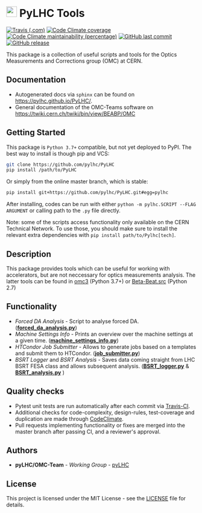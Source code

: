 # <img src="https://twiki.cern.ch/twiki/pub/BEABP/Logos/OMC_logo.png" height="28"> PyLHC Tools

[![Travis (.com)](https://img.shields.io/travis/com/pylhc/PyLHC.svg?style=popout)](https://travis-ci.com/pylhc/PyLHC/)
[![Code Climate coverage](https://img.shields.io/codeclimate/coverage/pylhc/PyLHC.svg?style=popout)](https://codeclimate.com/github/pylhc/PyLHC)
[![Code Climate maintainability (percentage)](https://img.shields.io/codeclimate/maintainability-percentage/pylhc/PyLHC.svg?style=popout)](https://codeclimate.com/github/pylhc/PyLHC)
[![GitHub last commit](https://img.shields.io/github/last-commit/pylhc/PyLHC.svg?style=popout)](https://github.com/pylhc/PyLHC/)
[![GitHub release](https://img.shields.io/github/release/pylhc/PyLHC.svg?style=popout)](https://github.com/pylhc/PyLHC/)

This package is a collection of useful scripts and tools for the Optics Measurements and Corrections group (OMC) at CERN.

## Documentation

- Autogenerated docs via ``sphinx`` can be found on <https://pylhc.github.io/PyLHC/>.
- General documentation of the OMC-Teams software on <https://twiki.cern.ch/twiki/bin/view/BEABP/OMC>

## Getting Started

This  package is `Python 3.7+` compatible, but not yet deployed to PyPI.
The best way to install is though pip and VCS:
```bash
git clone https://github.com/pylhc/PyLHC
pip install /path/to/PyLHC
```

Or simply from the online master branch, which is stable:
```bash
pip install git+https://github.com/pylhc/PyLHC.git#egg=pylhc
```

After installing, codes can be run with either `python -m pylhc.SCRIPT --FLAG ARGUMENT` or calling path to the `.py` file directly.

Note: some of the scripts access functionality only available on the CERN Technical Network.
To use those, you should make sure to install the relevant extra dependencies with `pip install path/to/Pylhc[tech]`.

## Description

This package provides tools which can be useful for working with accelerators, but are not neccessary for optics measurements analysis.
The latter tools can be found in [omc3](https://github.com/pylhc/omc3) (Python 3.7+) or [Beta-Beat.src](https://github.com/pylhc/Beta-Beat.src) (Python 2.7)

## Functionality

- *Forced DA Analysis* - Script to analyse forced DA. ([**forced_da_analysis.py**](pylhc/forced_da_analysis.py))
- *Machine Settings Info* - Prints an overview over the machine settings at a given time. ([**machine_settings_info.py**](pylhc/machine_settings_info.py))
- *HTCondor Job Submitter* - Allows to generate jobs based on a templates and submit them to HTCondor. ([**job_submitter.py**](pylhc/job_submitter.py))
- *BSRT Logger* and *BSRT Analysis* - Saves data coming straight from LHC BSRT FESA class and allows subsequent analysis. ([**BSRT_logger.py**](pylhc/BSRT_logger.py) & [**BSRT_analysis.py**](pylhc/BSRT_analysis.py) )

## Quality checks

- Pytest unit tests are run automatically after each commit via [Travis-CI](https://travis-ci.com/pylhc/PyLHC).
- Additional checks for code-complexity, design-rules, test-coverage and duplication are made through [CodeClimate](https://codeclimate.com/github/pylhc/PyLHC).
- Pull requests implementing functionality or fixes are merged into the master branch after passing CI, and a reviewer's approval.

## Authors

* **pyLHC/OMC-Team** - *Working Group* - [pyLHC](https://github.com/orgs/pylhc/teams/omc-team)

## License
This project is licensed under the MIT License - see the [LICENSE](LICENSE) file for details.